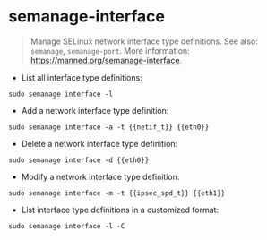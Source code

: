 # semanage-interface

> Manage SELinux network interface type definitions.
> See also: `semanage`, `semanage-port`.
> More information: <https://manned.org/semanage-interface>.

- List all interface type definitions:

`sudo semanage interface -l`

- Add a network interface type definition:

`sudo semanage interface -a -t {{netif_t}} {{eth0}}`

- Delete a network interface type definition:

`sudo semanage interface -d {{eth0}}`

- Modify a network interface type definition:

`sudo semanage interface -m -t {{ipsec_spd_t}} {{eth1}}`

- List interface type definitions in a customized format:

`sudo semanage interface -l -C`

